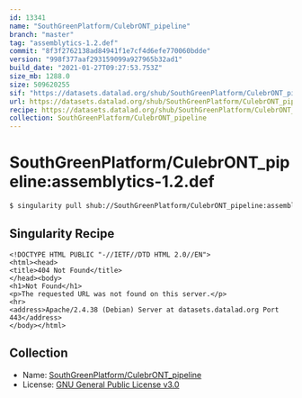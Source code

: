 ```yaml
---
id: 13341
name: "SouthGreenPlatform/CulebrONT_pipeline"
branch: "master"
tag: "assemblytics-1.2.def"
commit: "8f3f2762138ad84941f1e7cf4d6efe770060bdde"
version: "998f377aaf293159099a927965b32ad1"
build_date: "2021-01-27T09:27:53.753Z"
size_mb: 1288.0
size: 509620255
sif: "https://datasets.datalad.org/shub/SouthGreenPlatform/CulebrONT_pipeline/assemblytics-1.2.def/2021-01-27-8f3f2762-998f377a/998f377aaf293159099a927965b32ad1.sif"
url: https://datasets.datalad.org/shub/SouthGreenPlatform/CulebrONT_pipeline/assemblytics-1.2.def/2021-01-27-8f3f2762-998f377a/
recipe: https://datasets.datalad.org/shub/SouthGreenPlatform/CulebrONT_pipeline/assemblytics-1.2.def/2021-01-27-8f3f2762-998f377a/Singularity
collection: SouthGreenPlatform/CulebrONT_pipeline
---
```


# SouthGreenPlatform/CulebrONT_pipeline:assemblytics-1.2.def

```bash
$ singularity pull shub://SouthGreenPlatform/CulebrONT_pipeline:assemblytics-1.2.def
```

## Singularity Recipe

```singularity
<!DOCTYPE HTML PUBLIC "-//IETF//DTD HTML 2.0//EN">
<html><head>
<title>404 Not Found</title>
</head><body>
<h1>Not Found</h1>
<p>The requested URL was not found on this server.</p>
<hr>
<address>Apache/2.4.38 (Debian) Server at datasets.datalad.org Port 443</address>
</body></html>
```

## Collection

 - Name: [SouthGreenPlatform/CulebrONT_pipeline](https://github.com/SouthGreenPlatform/CulebrONT_pipeline)
 - License: [GNU General Public License v3.0](https://api.github.com/licenses/gpl-3.0)

